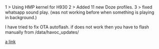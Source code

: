 





1 > Using HMP kernel for H930
2 > Added 11 new Doze profiles.
3 > fixed whatsapp sound play. (was not working before when something is playing in background.)

I have tried to fix OTA autoflash. if does not work then you have to flash manually from /data/havoc_updates/

[a link](https://t.me/Havoc_OS/974)

